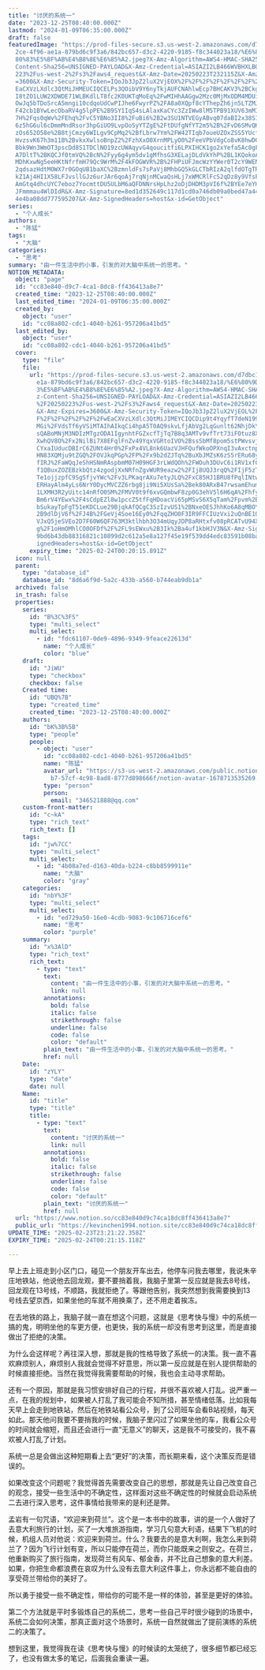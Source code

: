```yaml
---
title: "讨厌的系统一"
date: "2023-12-25T08:40:00.000Z"
lastmod: "2024-01-09T06:35:00.000Z"
draft: false
featuredImage: "https://prod-files-secure.s3.us-west-2.amazonaws.com/d7dbc101-8\
  2ce-4f96-ae1a-879bd6c9f3a6/842bc657-d3c2-4220-9185-f8c344023a18/%E6%80%9D%E8%\
  80%83%E5%BF%AB%E4%B8%8E%E6%85%A2.jpeg?X-Amz-Algorithm=AWS4-HMAC-SHA256&X-Amz-\
  Content-Sha256=UNSIGNED-PAYLOAD&X-Amz-Credential=ASIAZI2LB466WVBHXLBO%2F20250\
  223%2Fus-west-2%2Fs3%2Faws4_request&X-Amz-Date=20250223T232115Z&X-Amz-Expires\
  =3600&X-Amz-Security-Token=IQoJb3JpZ2luX2VjEOX%2F%2F%2F%2F%2F%2F%2F%2F%2F%2Fw\
  EaCXVzLXdlc3QtMiJHMEUCIQCELPs3QOibV9Y6nyTkjAUFCNAhlwEcp7BHCAKV3%2BCkgwIgSWPsH\
  I8tZO1LUW2XDWDE71WLBKdlLT8fc2K0UKTqMoEq%2FwMIHhAAGgw2Mzc0MjMxODM4MDUiDN5mLEcw\
  OwJq5bTDoSrcA5mngi10cdqoUdCwPIJhe6FwyrPZ%2FA8a0XQpf8cYThepZh6jn5LTZMJRxfcpP%2\
  F42cb1BYwLecObaRV4g5lpPE%2B9SY1IqS4sLAlaxKaCYc3ZzIWw8lM5TPB91XUV63mMIQWh4e7Gm\
  7H%2Fqs0qWv%2FEhq%2FvC5YBNo3II8%2FuBi6%2B2w3SU1NTVEGyABvq07daBI2x38S1qcGTkta9\
  6z5hG6ul6cDmmMndRsor3hpGiUO9LvpOoSyYTZgE%2FtDUfgNfYT2m5%2B%2FvD6SMvQK%2Fa93ah\
  zOs652O58e%2B8tjCmzy6WILgv9CpMq2%2BfLbrw7Ym%2FW42TIqb7oueUZOxZSS5YUcfDyC5ECiV\
  HvzsvK67h3m11B%2BvkxXwlsoBnpZ2%2FzhXxO0XrnMPLyO0%2FeeVPbVdgCo8vK8hwDCUp%2BVEW\
  Bbk9Wn3WmOT3pscDd8S1TDClNO19zcUWAqyvG4qoucitfi6LPXIHCK1go2xYefa5Ac0gFiP6rGJdW\
  A7DltT%2BKQCJf0tmVQ%2BcN%2Fyy6g4ym5dv1gMfhsG3XELajDLdVkYhP%2BL1KQokoAajVETQgc\
  MDhKxwNg5eeHKtNfrfmH79Qc9WrM%2F4kFOGWVR%2B%2FHPiUFJmcWzYYWer0T2cY9WENc%2B2pea\
  2qdsazHdtMOWX7r0GOqUB1baXC%2BzmnldFs7sPaVj8MhbGQ5kGLCTbRIzA2qlfdOTgTR471tfWs0\
  kZ1Aj4HI1X58LFJvsllGJz6urJAr6qoAj7rqNjnMCwaQsHLj7xWMCRlFcS2qDz8y9VfsPYXqX1NRc\
  AmGtq4dhcUYC7eboz7YocmttDU5ULbM6aQFDNNrsHpLhz2oDjDHDM3pVI6f%2BYEe7eYHyYtzZfaq\
  JFmmmau4WlDIdR&X-Amz-Signature=8ed1d352649c117d1cd0a746db09a0bed47a44d6158521\
  4e4ba08dd777595207&X-Amz-SignedHeaders=host&x-id=GetObject"
series:
  - "个人成长"
authors:
  - "陈猛"
tags:
  - "大脑"
categories:
  - "思考"
summary: "由一件生活中的小事，引发的对大脑中系统一的思考。"
NOTION_METADATA:
  object: "page"
  id: "cc83e840-d9c7-4ca1-8dc8-ff436413a8e7"
  created_time: "2023-12-25T08:40:00.000Z"
  last_edited_time: "2024-01-09T06:35:00.000Z"
  created_by:
    object: "user"
    id: "cc08a802-cdc1-4040-b261-957206a41bd5"
  last_edited_by:
    object: "user"
    id: "cc08a802-cdc1-4040-b261-957206a41bd5"
  cover:
    type: "file"
    file:
      url: "https://prod-files-secure.s3.us-west-2.amazonaws.com/d7dbc101-82ce-4f96-a\
        e1a-879bd6c9f3a6/842bc657-d3c2-4220-9185-f8c344023a18/%E6%80%9D%E8%80%8\
        3%E5%BF%AB%E4%B8%8E%E6%85%A2.jpeg?X-Amz-Algorithm=AWS4-HMAC-SHA256&X-Am\
        z-Content-Sha256=UNSIGNED-PAYLOAD&X-Amz-Credential=ASIAZI2LB466VD4ZI54K\
        %2F20250223%2Fus-west-2%2Fs3%2Faws4_request&X-Amz-Date=20250223T232015Z\
        &X-Amz-Expires=3600&X-Amz-Security-Token=IQoJb3JpZ2luX2VjEOL%2F%2F%2F%2\
        F%2F%2F%2F%2F%2F%2FwEaCXVzLXdlc3QtMiJIMEYCIQCDip9t4YqyfT7deN199g82F6HdI\
        MGi%2FVdsTf6yVSiMTAIhAIkqCi4hpA5T0AQ9skvLfjAbVg2LqGunlt62NhjDkYSKKv8DCB\
        sQABoMNjM3NDIzMTgzODA1IgynhtFGZxcfTjTq7B8q3AMTv9vfTrt73iFOtuz8X9DdavyO2\
        XwhQV8O%2Fx2NilBi7X8EFqlFnZv49YqxVGRtoIVO%2BssSbMf8pom5stPWvsvj1tvZyxaf\
        CYxaIUducDBIrC6ZUNt4Hr0%2FxPx4VL8nk6UazVJHFQufWkoOPXnqI3vAxctnpZPbveLEb\
        HN83XQMju9tZGQ%2FOVJkqPGp%2FP%2Fx9b2dZJTq%2BuXbJMZsK6zS5rERu68y7dqLvmal\
        fIRJ%2FaWQqJeShHSNmRAspbmM07H09HGF3rLWdQOh%2FWOuh3DUvC6i1RV1xfC5HZItsb0\
        f1QBuxZOZEBzkbQtz4zgodjXxNRfnZgvWUR9eazw2%2FIj8UQJ3rqQ%2FIjF5zTG%2FNTjE\
        Te1ojjzpfC9SgSfjvYWc%2Fv3LPKaqrAXu7etyJLQ%2FxC85HJ1BRU8fPqlINtwZUamMK9D\
        ERHayAlm4yLs6NrY0DycMVCZZ6rbg8ji9Ni5XUsSa%2Bek80ARxB47rwsamEhum8%2BNx6o\
        1LXMH3R2yUitc14nRfO0SM%2FMVV0t9f6xvGQmbwF8zp0G3ehV5l6H6qA%2FhfyJscfVh%2\
        Bm6rV4YEwx%2F4sCdpEZl8w1pccZ5tfFqHDoacVi65pMSvS6X5qTam%2Fpvm%2Bxi%2BTBZ\
        bSukayTpFgT51eKDCLue29BjqkAfQCgC3SzIzvUS1%2BNxeOESJhhKo6A8qMBOYnT4yU6D%\
        2B9dlDjV6f%2FJ4B%2FGeVj4Soe16Ey0%2FqqZHO0F3IR9FFCIUzVxi2uQnBE1ObLUXkEe5\
        VJxQ5jeSVEo2D7F60W6QF763M3ktlhbh3O34mUqyJDP8aRHtxfv08pRCATvU94XtDo4HUTe\
        g%2F1oHmOMhlCO0OFDf%2F%2FL9sEWxu%2B3Ik%2Ba4uf1kbHJV3N&X-Amz-Signature=1\
        9bd6b43db88316821c10899d2c612a5e8a127f45e19f539dd4edc83591b08ba&X-Amz-S\
        ignedHeaders=host&x-id=GetObject"
      expiry_time: "2025-02-24T00:20:15.891Z"
  icon: null
  parent:
    type: "database_id"
    database_id: "8d6a6f9d-5a2c-433b-a560-b744eab9db1a"
  archived: false
  in_trash: false
  properties:
    series:
      id: "B%3C%3FS"
      type: "multi_select"
      multi_select:
        - id: "fdc61107-0de9-4896-9349-9feace22613d"
          name: "个人成长"
          color: "blue"
    draft:
      id: "JiWU"
      type: "checkbox"
      checkbox: false
    Created time:
      id: "UBQ%7B"
      type: "created_time"
      created_time: "2023-12-25T08:40:00.000Z"
    authors:
      id: "bK%3B%5B"
      type: "people"
      people:
        - object: "user"
          id: "cc08a802-cdc1-4040-b261-957206a41bd5"
          name: "陈猛"
          avatar_url: "https://s3-us-west-2.amazonaws.com/public.notion-static.com/775523\
            b7-57cf-4c98-8ad8-8777d898666f/notion-avatar-1678713535269.png"
          type: "person"
          person:
            email: "346521888@qq.com"
    custom-front-matter:
      id: "c~kA"
      type: "rich_text"
      rich_text: []
    tags:
      id: "jw%7CC"
      type: "multi_select"
      multi_select:
        - id: "4b08a7ed-d163-40da-b224-c8bb8599911e"
          name: "大脑"
          color: "gray"
    categories:
      id: "nbY%3F"
      type: "multi_select"
      multi_select:
        - id: "ed729a50-16e0-4cdb-9083-9c106716cef6"
          name: "思考"
          color: "purple"
    summary:
      id: "x%3AlD"
      type: "rich_text"
      rich_text:
        - type: "text"
          text:
            content: "由一件生活中的小事，引发的对大脑中系统一的思考。"
            link: null
          annotations:
            bold: false
            italic: false
            strikethrough: false
            underline: false
            code: false
            color: "default"
          plain_text: "由一件生活中的小事，引发的对大脑中系统一的思考。"
          href: null
    Date:
      id: "zYLY"
      type: "date"
      date: null
    Name:
      id: "title"
      type: "title"
      title:
        - type: "text"
          text:
            content: "讨厌的系统一"
            link: null
          annotations:
            bold: false
            italic: false
            strikethrough: false
            underline: false
            code: false
            color: "default"
          plain_text: "讨厌的系统一"
          href: null
  url: "https://www.notion.so/cc83e840d9c74ca18dc8ff436413a8e7"
  public_url: "https://kevinchen1994.notion.site/cc83e840d9c74ca18dc8ff436413a8e7"
UPDATE_TIME: "2025-02-23T23:21:22.358Z"
EXPIRY_TIME: "2025-02-24T00:21:15.118Z"

---
```

<link rel="stylesheet" href="https://cdn.jsdelivr.net/npm/katex@0.16.2/dist/katex.min.css" integrity="sha384-bYdxxUwYipFNohQlHt0bjN/LCpueqWz13HufFEV1SUatKs1cm4L6fFgCi1jT643X" crossorigin="anonymous">


早上去上班走到小区门口，碰见一个朋友开车出去，他停车问我去哪里，我说朱辛庄地铁站，他说他去回龙观，要不要捎着我，我脑子里第一反应就是我去8号线，回龙观在13号线，不顺路，我就拒绝了。等跟他告别，我突然想到我需要换到13号线去望京西，如果坐他的车就不用换乘了，还不用走着挨冻。


在去地铁的路上，我脑子就一直在想这个问题，这就是《思考快与慢》中的系统一搞的鬼，明明坐他的车更方便，也更快，我的系统一却没有思考到这里，而是直接做出了拒绝的决策。


为什么会这样呢？再往深入想，那就是我的性格导致了系统一的决策。我一直不喜欢麻烦别人，麻烦别人我就会觉得不好意思，所以第一反应就是在别人提供帮助的时候直接拒绝。当然在我觉得我需要帮助的时候，我也会主动寻求帮助。


还有一个原因，那就是我习惯安排好自己的行程，并很不喜欢被人打乱。说严重一点，在我的规划中，如果被人打乱了我可能会不知所措，甚至情绪低落。比如我每天早上会走到地铁站，然后在地铁站看公众号，到了公司班车会看B站视频，每天如此。那天他问我要不要捎我的时候，我脑子里闪过了如果坐他的车，我看公众号的时间就会缩短，而且还会进行一直“无意义”的聊天，这是我不可接受的，我不喜欢被人打乱了计划。


系统一总是会做出这种短期看上去“更好”的决策，而长期来看，这个决策反而是错误的。


如果改变这个问题呢？我觉得首先需要改变自己的思想，那就是先让自己改变自己的观念，接受一些生活中的不确定性，这样面对这些不确定性的时候就会启动系统二去进行深入思考，这件事情给我带来的是利还是弊。


孟岩有一句咒语，“欢迎来到荷兰”。这个是一本书中的故事，讲的是一个人做好了去意大利旅行的计划，买了一大堆旅游指南，学习几句意大利语，结果下飞机的时候，机组人员对他说：欢迎来到荷兰。什么？我要去的是意大利啊，我怎么来到荷兰了？因为飞行计划有变，所以只能停在荷兰，而你只能既来之则安之。在荷兰，他重新购买了旅行指南，发现荷兰有风车、郁金香，并不比自己想象的意大利差。如果，你把生命都浪费在哀叹为什么没有去意大利这件事上，你永远都不能自由的享受荷兰带给你的美好了。


所以勇于接受一些不确定性，带给你的可能不是一样的体验，甚至是更好的体验。


第二个方法就是平时多锻炼自己的系统二，思考一些自己平时很少碰到的场景中，系统二会如何决策，那真正面对这个场景时，系统一自然就做出了提前演练的系统二的决策了。


想到这里，我觉得我在读《思考快与慢》的时候读的太笼统了，很多细节都已经忘了，也没有做太多的笔记，后面我会重读一遍。

